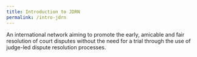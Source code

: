 ```yaml
---
title: Introduction to JDRN
permalink: /intro-jdrn
---
```

An international network aiming to promote the early, amicable and fair resolution of court disputes without the need for a trial through the use of judge-led dispute resolution processes.